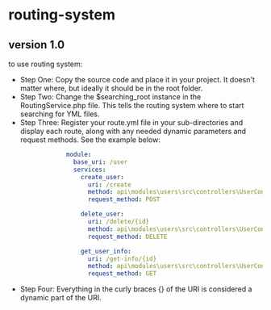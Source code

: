 # routing-system
## version 1.0

to use routing system:
 - Step One: Copy the source code and place it in your project. It doesn't matter where, but ideally it should be in the root folder.
 - Step Two: Change the $searching_root instance in the RoutingService.php file. This tells the routing system where to start searching for YML files.
 - Step Three: Register your route.yml file in your sub-directories and display each route, along with any needed dynamic parameters and request methods. See the example below:
```yml
                module:
                  base_uri: /user
                  services:
                    create_user:
                      uri: /create
                      method: api\modules\users\src\controllers\UserController::create_user
                      request_method: POST

                    delete_user:
                      uri: /delete/{id}
                      method: api\modules\users\src\controllers\UserController::delete_user
                      request_method: DELETE

                    get_user_info:
                      uri: /get-info/{id}
                      method: api\modules\users\src\controllers\UserController::get_user_info
                      request_method: GET
```

- Step Four: Everything in the curly braces {} of the URI is considered a dynamic part of the URI.
